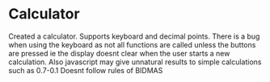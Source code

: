 # Calculator

Created a calculator. Supports keyboard and decimal points.
There is a bug when using the keyboard as not all functions are called unless the buttons are pressed ie the display doesnt clear when the user starts a new calculation.
Also javascript may give unnatural results to simple calculations such as 0.7-0.1
Doesnt follow rules of BIDMAS
